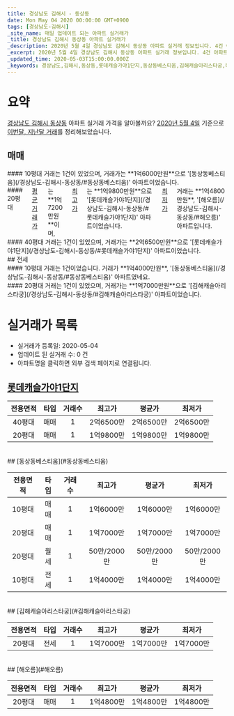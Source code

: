 ```yaml
---
title: 경상남도 김해시 - 동상동
date: Mon May 04 2020 00:00:00 GMT+0900
tags: [경상남도-김해시]
_site_name: 매일 업데이트 되는 아파트 실거래가
_title: 경상남도 김해시 동상동 아파트 실거래가
_description: 2020년 5월 4일 경상남도 김해시 동상동 아파트 실거래 정보입니다. 4건 아파트 정보가 있습니다.
_excerpt: 2020년 5월 4일 경상남도 김해시 동상동 아파트 실거래 정보입니다. 4건 아파트 정보가 있습니다.
_updated_time: 2020-05-03T15:00:00.000Z
_keywords: 경상남도,김해시,동상동,롯데캐슬가야1단지,동상동베스티움,김해캐슬아리스타궁,해오름
---
```





# 요약
<ins>경상남도 김해시 동상동</ins> 아파트 실거래 가격을 알아볼까요? <ins>2020년 5월 4일</ins> 기준으로 <ins>이번달, 지난달 거래</ins>를 정리해보았습니다.

## 매매
<div class="container">
<div class="six columns" markdown="1">
#### 10평대
거래는 1건이 있었으며, 거래가는 **1억6000만원**으로 '[동상동베스티움](/경상남도-김해시-동상동/#동상동베스티움)' 아파트이었습니다.
</div>
<div class="six columns" markdown="1">
#### 20평대
<ins>평균 거래가</ins>는 **1억7200만원**이며, <ins>최고가</ins>는 **1억9800만원**으로 '[롯데캐슬가야1단지](/경상남도-김해시-동상동/#롯데캐슬가야1단지)' 아파트이었습니다. <ins>최저가</ins> 거래는 **1억4800만원**, '[해오름](/경상남도-김해시-동상동/#해오름)' 아파트입니다.
</div>
</div>
<div class="container">
<div class="twelve columns" markdown="1">
#### 40평대
거래는 1건이 있었으며, 거래가는 **2억6500만원**으로 '[롯데캐슬가야1단지](/경상남도-김해시-동상동/#롯데캐슬가야1단지)' 아파트이었습니다.
</div>
</div>
## 전세
<div class="container">
<div class="six columns" markdown="1">
#### 10평대
거래는 1건이었습니다. 거래가 **1억4000만원**, '[동상동베스티움](/경상남도-김해시-동상동/#동상동베스티움)' 아파트였네요.
</div>
<div class="six columns" markdown="1">
#### 20평대
거래는 1건이 있었으며, 거래가는 **1억7000만원**으로 '[김해캐슬아리스타궁](/경상남도-김해시-동상동/#김해캐슬아리스타궁)' 아파트이었습니다.
</div>
</div>



# 실거래가 목록
- 실거래가 등록일: 2020-05-04
- 업데이트 된 실거래 수: 0 건
- 아파트명을 클릭하면 외부 검색 페이지로 연결됩니다.

## [롯데캐슬가야1단지](#롯데캐슬가야1단지)

|전용면적|타입|거래수|최고가|평균가|최저가|
|:---:|:---:|:---:|:---:|:---:|:---:|
|40평대|<span class="deal-type-1">매매</span>|1|2억6500만|2억6500만|2억6500만|
|20평대|<span class="deal-type-1">매매</span>|1|1억9800만|1억9800만|1억9800만|

<br/>
## [동상동베스티움](#동상동베스티움)

|전용면적|타입|거래수|최고가|평균가|최저가|
|:---:|:---:|:---:|:---:|:---:|:---:|
|10평대|<span class="deal-type-1">매매</span>|1|1억6000만|1억6000만|1억6000만|
|20평대|<span class="deal-type-1">매매</span>|1|1억7000만|1억7000만|1억7000만|
|20평대|<span class="deal-type-3">월세</span>|1|50만/2000만|50만/2000만|50만/2000만|
|10평대|<span class="deal-type-2">전세</span>|1|1억4000만|1억4000만|1억4000만|

<br/>
## [김해캐슬아리스타궁](#김해캐슬아리스타궁)

|전용면적|타입|거래수|최고가|평균가|최저가|
|:---:|:---:|:---:|:---:|:---:|:---:|
|20평대|<span class="deal-type-2">전세</span>|1|1억7000만|1억7000만|1억7000만|

<br/>
## [해오름](#해오름)

|전용면적|타입|거래수|최고가|평균가|최저가|
|:---:|:---:|:---:|:---:|:---:|:---:|
|20평대|<span class="deal-type-1">매매</span>|1|1억4800만|1억4800만|1억4800만|

<br/>



